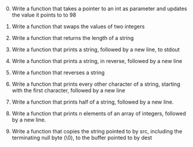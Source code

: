0. Write a function that takes a pointer to an int as parameter and updates the value it points to to 98

1. Write a function that swaps the values of two integers

2. Write a function that returns the length of a string

3. Write a function that prints a string, followed by a new line, to stdout

4. Write a function that prints a string, in reverse, followed by a new line

5. Write a function that reverses a string

6. Write a function that prints every other character of a string, starting with the first character, followed by a new line

7. Write a function that prints half of a string, followed by a new line.

8. Write a function that prints n elements of an array of integers, followed by a new line.

9. Write a function that copies the string pointed to by src, including the terminating null byte (\0), to the buffer pointed to by dest
